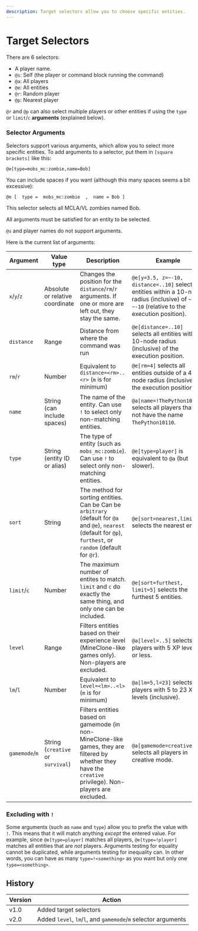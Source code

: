 ```yaml
---
description: Target selectors allow you to choose specific entities.
---
```


# Target Selectors

There are 6 selectors:

* A player name.
* `@s`: Self (the player or command block running the command)
* `@a`: All players
* `@e`: All entities
* `@r`: Random player
* `@p`: Nearest player

`@r` and `@p` can also select multiple players or other entities if using the `type` or `limit`/`c` **arguments** (explained below).

### Selector Arguments

Selectors support various arguments, which allow you to select more specific entities. To add arguments to a selector, put them in `[square brackets]` like this:

```
@e[type=mobs_mc:zombie,name=Bob]
```

You can include spaces if you want (although this many spaces seems a bit excessive):

```
@e [  type =  mobs_mc:zombie  ,  name = Bob ]
```

This selector selects all MCLA/VL zombies named Bob.

All arguments must be satisfied for an entity to be selected.

`@s` and player names do not support arguments.

Here is the current list of arguments:

<table data-card-size="large" data-view="cards" data-full-width="true"><thead><tr><th>Argument</th><th>Value type</th><th>Description</th><th>Example</th></tr></thead><tbody><tr><td><code>x</code>/<code>y</code>/<code>z</code></td><td>Absolute or relative coordinate</td><td>Changes the position for the <code>distance</code>/<code>rm</code>/<code>r</code> arguments. If one or more are left out, they stay the same.</td><td><code>@e[y=3.5, z=~-10, distance=..10]</code> selects all entities within a 10-node radius (inclusive) of <code>~ 3.5 ~-10</code> (relative to the execution position).</td></tr><tr><td><code>distance</code></td><td>Range</td><td>Distance from where the command was run</td><td><code>@e[distance=..10]</code> selects all entities within a 10-node radius (inclusive) of the execution position.</td></tr><tr><td><code>rm</code>/<code>r</code></td><td>Number</td><td>Equivalent to <code>distance=&#x3C;rm>..&#x3C;r></code> (<code>m</code> is for minimum)</td><td><code>@e[rm=4]</code> selects all entities outside of a 4-node radius (inclusive) of the execution position.</td></tr><tr><td><code>name</code></td><td>String (can include spaces)</td><td>The name of the entity. Can use <code>!</code> to select only non-matching entities.</td><td><code>@a[name=!ThePython10110]</code> selects all players that do not have the name <code>ThePython10110</code>.</td></tr><tr><td><code>type</code></td><td>String (entity ID or alias)</td><td>The type of entity (such as <code>mobs_mc:zombie</code>). Can use <code>!</code> to select only non-matching entities.</td><td><code>@e[type=player]</code> is equivalent to <code>@a</code> (but slower).</td></tr><tr><td><code>sort</code></td><td>String</td><td>The method for sorting entities. Can be Can be <code>arbitrary</code> (default for <code>@a</code> and <code>@e</code>), <code>nearest</code> (default for <code>@p</code>), <code>furthest</code>, or <code>random</code> (default for <code>@r</code>).</td><td><code>@e[sort=nearest,limit=1</code> selects the nearest entity.</td></tr><tr><td><code>limit</code>/<code>c</code></td><td>Number</td><td>The maximum number of entites to match. <code>limit</code> and <code>c</code> do exactly the same thing, and only one can be included.</td><td><code>@e[sort=furthest, limit=5]</code> selects the furthest 5 entities.</td></tr><tr><td><code>level</code></td><td>Range</td><td>Filters entities based on their experience level (MineClone-like games only). Non-players are excluded.</td><td><code>@a[level=..5]</code> selects all players with 5 XP levels or less.</td></tr><tr><td><code>lm</code>/<code>l</code></td><td>Number</td><td>Equivalent to <code>level=&#x3C;lm>..&#x3C;l></code> (<code>m</code> is for minimum)</td><td><code>@a[lm=5,l=23]</code> selects all players with 5 to 23 XP levels (inclusive).</td></tr><tr><td><code>gamemode</code>/<code>m</code></td><td>String (<code>creative</code> or <code>survival</code>)</td><td>Filters entities based on gamemode (in non-MineClone-like games, they are filtered by whether they have the <code>creative</code> privilege). Non-players are excluded.</td><td><code>@a[gamemode=creative]</code> selects all players in creative mode.</td></tr></tbody></table>



### Excluding with `!`

Some arguments (such as `name` and `type`) allow you to prefix the value with `!`. This means that it will match anything _except_ the entered value. For example, since `@e[type=player]` matches all players, `@e[type=!player]` matches all entities that are _not_ players. Arguments testing for equality cannot be duplicated, while arguments testing for inequality can. In other words, you can have as many `type=!<something>` as you want but only one `type=<something>`.

## History

| Version | Action                                                         |
| ------- | -------------------------------------------------------------- |
| v1.0    | Added target selectors                                         |
| v2.0    | Added `level`, `lm`/`l`, and `gamemode`/`m` selector arguments |
